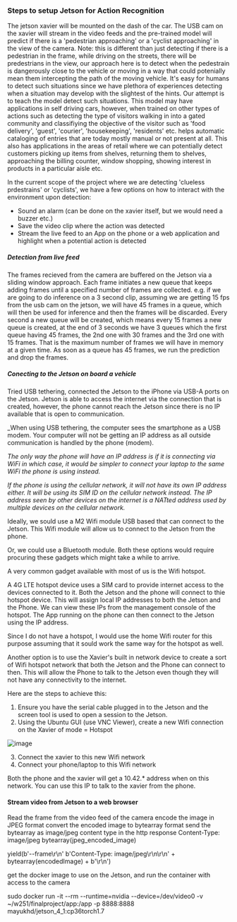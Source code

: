 ### Steps to setup Jetson for Action Recognition

The jetson xavier will be mounted on the dash of the car. The USB cam on the xavier will stream in the video feeds and the pre-trained model will predict if there is a 'pedestrian approaching' or a 'cyclist approaching' in the view of the camera. Note: this is different than just detecting if there is a pedestrian in the frame, while driving on the streets, there will be predestrians in the view, our approach here is to detect when the pedestrain is dangerously close to the vehicle or moving in a way that could potenially mean them intercepting the path of the moving vehicle. It's easy for humans to detect such situations since we have plethora of experiences detecting when a situation may develop with the slightest of the hints. Our attempt is to teach the model detect such situations. 
This model may have applications in self driving cars, however, when trained on other types of actions such as detecting the type of visitors walking in into a gated community and classifiying the objective of the visitor such as 'food delivery', 'guest', 'courier', 'housekeeping', 'residents' etc. helps automatic cataloging of entries that are today mostly manual or not present at all. This also has applications in the areas of retail where we can potentially detect customers picking up items from shelves, returning them to shelves, approaching the billing counter, window shopping, showing interest in products in a particular aisle etc.

In the current scope of the project where we are detecting 'clueless prdestrains' or 'cyclists', we have a few options on how to interact with the environment upon detection:

- Sound an alarm (can be done on the xavier itself, but we would need a buzzer etc.)
- Save the video clip where the action was detected
- Stream the live feed to an App on the phone or a web application and highlight when a potential action is detected


##### Detection from live feed

The frames recieved from the camera are buffered on the Jetson via a sliding window approach. Each frame initiates a new queue that keeps adding frames until a specified number of frames are collected. e.g. if we are going to do inference on a 3 second clip, assuming we are getting 15 fps from the usb cam on the jetson, we will have 45 frames in a queue, which will then be used for inference and then the frames will be discarded. Every second a new queue will be created, which means every 15 frames a new queue is created, at the end of 3 seconds we have 3 queues which the first queue having 45 frames, the 2nd one with 30 frames and the 3rd one with 15 frames. That is the maximum number of frames we will have in memory at a given time. As soon as a queue has 45 frames, we run the prediction and drop the frames.


##### Conecting to the Jetson on board a vehicle

Tried USB tethering, connected the Jetson to the iPhone via USB-A ports on the Jetson. Jetson is able to access the internet via the connection that is created, however, the phone cannot reach the Jetson since there is no IP available that is open to communication.

_When using USB tethering, the computer sees the smartphone as a USB modem. Your computer will not be getting an IP address as all outside communication is handled by the phone (modem).

_The only way the phone will have an IP address is if it is connecting via WiFi in which case, it would be simpler to connect your laptop to the same WiFi the phone is using instead._

_If the phone is using the cellular network, it will not have its own IP address either. It will be using its SIM ID on the cellular network instead. The IP address seen by other devices on the internet is a NATted address used by multiple devices on the cellular network._

Ideally, we sould use a M2 Wifi module USB based that can connect to the Jetson. This Wifi module will allow us to connect to the Jetson from the phone.

Or, we could use a Bluetooth module. Both these options would require procuring these gadgets which might take a while to arrive. 

A very common gadget available with most of us is the Wifi hotspot.

A 4G LTE hotspot device uses a SIM card to provide internet access to the devices connected to it. Both the Jetson and the phone will connect to thie hotspot device. This will assign local IP addresses to both the Jetson and the Phone. We can view these IPs from the management console of the hotspot. The App running on the phone can then connect to the Jetson using the IP address.

Since I do not have a hotspot, I would use the home Wifi router for this purpose assuming that it sould work the same way for the hotspot as well.

Another option is to use the Xavier's built in network device to create a sort of Wifi hotspot network that both the Jetson and the Phone can connect to then. This will allow the Phone to talk to the Jetson even though they will not have any connectivity to the internet.

Here are the steps to achieve this:

1. Ensure you have the serial cable plugged in to the Jetson and the screen tool is used to open a session to the Jetson.
2. Using the Ubuntu GUI (use VNC Viewer), create a new Wifi connection on the Xavier of mode = Hotspot

![image](https://user-images.githubusercontent.com/55649656/114140786-59426180-992e-11eb-9e47-511ad8ecc28d.png)

3. Connect the xavier to this new Wifi network
4. Connect your phone/laptop to this Wifi network

Both the phone and the xavier will get a 10.42.* address when on this network. You can use this IP to talk to the xavier from the phone.


#### Stream video from Jetson to a web browser
Read the frame from the video feed of the camera
encode the image in JPEG format
convert the encoded image to bytearray format
send the bytearray as image/jpeg content type in the http response
Content-Type: image/jpeg
bytearray(jpeg_encoded_image)

yield(b'--frame\r\n' b'Content-Type: image/jpeg\r\n\r\n' + bytearray(encodedImage) + b'\r\n')


get the docker image to use on the Jetson, and run the container with access to the camera

sudo docker run -it --rm --runtime=nvidia --device=/dev/video0 -v ~/w251/finalproject/app:/app  -p 8888:8888 mayukhd/jetson_4_1:cp36torch1.7


